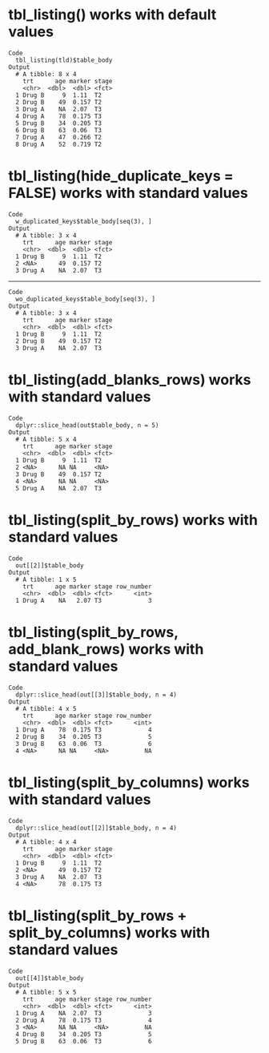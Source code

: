 # tbl_listing() works with default values

    Code
      tbl_listing(tld)$table_body
    Output
      # A tibble: 8 x 4
        trt      age marker stage
        <chr>  <dbl>  <dbl> <fct>
      1 Drug B     9  1.11  T2   
      2 Drug B    49  0.157 T2   
      3 Drug A    NA  2.07  T3   
      4 Drug A    78  0.175 T3   
      5 Drug B    34  0.205 T3   
      6 Drug B    63  0.06  T3   
      7 Drug A    47  0.266 T2   
      8 Drug A    52  0.719 T2   

# tbl_listing(hide_duplicate_keys = FALSE) works with standard values

    Code
      w_duplicated_keys$table_body[seq(3), ]
    Output
      # A tibble: 3 x 4
        trt      age marker stage
        <chr>  <dbl>  <dbl> <fct>
      1 Drug B     9  1.11  T2   
      2 <NA>      49  0.157 T2   
      3 Drug A    NA  2.07  T3   

---

    Code
      wo_duplicated_keys$table_body[seq(3), ]
    Output
      # A tibble: 3 x 4
        trt      age marker stage
        <chr>  <dbl>  <dbl> <fct>
      1 Drug B     9  1.11  T2   
      2 Drug B    49  0.157 T2   
      3 Drug A    NA  2.07  T3   

# tbl_listing(add_blanks_rows) works with standard values

    Code
      dplyr::slice_head(out$table_body, n = 5)
    Output
      # A tibble: 5 x 4
        trt      age marker stage
        <chr>  <dbl>  <dbl> <fct>
      1 Drug B     9  1.11  T2   
      2 <NA>      NA NA     <NA> 
      3 Drug B    49  0.157 T2   
      4 <NA>      NA NA     <NA> 
      5 Drug A    NA  2.07  T3   

# tbl_listing(split_by_rows) works with standard values

    Code
      out[[2]]$table_body
    Output
      # A tibble: 1 x 5
        trt      age marker stage row_number
        <chr>  <dbl>  <dbl> <fct>      <int>
      1 Drug A    NA   2.07 T3             3

# tbl_listing(split_by_rows, add_blank_rows) works with standard values

    Code
      dplyr::slice_head(out[[3]]$table_body, n = 4)
    Output
      # A tibble: 4 x 5
        trt      age marker stage row_number
        <chr>  <dbl>  <dbl> <fct>      <int>
      1 Drug A    78  0.175 T3             4
      2 Drug B    34  0.205 T3             5
      3 Drug B    63  0.06  T3             6
      4 <NA>      NA NA     <NA>          NA

# tbl_listing(split_by_columns) works with standard values

    Code
      dplyr::slice_head(out[[2]]$table_body, n = 4)
    Output
      # A tibble: 4 x 4
        trt      age marker stage
        <chr>  <dbl>  <dbl> <fct>
      1 Drug B     9  1.11  T2   
      2 <NA>      49  0.157 T2   
      3 Drug A    NA  2.07  T3   
      4 <NA>      78  0.175 T3   

# tbl_listing(split_by_rows + split_by_columns) works with standard values

    Code
      out[[4]]$table_body
    Output
      # A tibble: 5 x 5
        trt      age marker stage row_number
        <chr>  <dbl>  <dbl> <fct>      <int>
      1 Drug A    NA  2.07  T3             3
      2 Drug A    78  0.175 T3             4
      3 <NA>      NA NA     <NA>          NA
      4 Drug B    34  0.205 T3             5
      5 Drug B    63  0.06  T3             6

